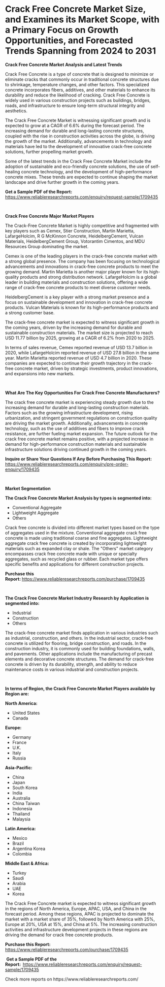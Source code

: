 <p><h1>Crack Free Concrete Market Size, and Examines its Market Scope, with a Primary Focus on Growth Opportunities, and Forecasted Trends Spanning from 2024 to 2031</h1></p><p><strong>Crack Free Concrete Market Analysis and Latest Trends</strong></p>
<p><p>Crack Free Concrete is a type of concrete that is designed to minimize or eliminate cracks that commonly occur in traditional concrete structures due to shrinkage, temperature changes, and other factors. This specialized concrete incorporates fibers, additives, and other materials to enhance its durability and reduce the likelihood of cracking. Crack Free Concrete is widely used in various construction projects such as buildings, bridges, roads, and infrastructure to ensure long-term structural integrity and aesthetics.</p><p>The Crack Free Concrete Market is witnessing significant growth and is expected to grow at a CAGR of 6.6% during the forecast period. The increasing demand for durable and long-lasting concrete structures, coupled with the rise in construction activities across the globe, is driving the growth of the market. Additionally, advancements in technology and materials have led to the development of innovative crack-free concrete solutions, further propelling market growth.</p><p>Some of the latest trends in the Crack Free Concrete Market include the adoption of sustainable and eco-friendly concrete solutions, the use of self-healing concrete technology, and the development of high-performance concrete mixes. These trends are expected to continue shaping the market landscape and drive further growth in the coming years.</p></p>
<p><strong>Get a Sample PDF of the Report:&nbsp;</strong> <a href="https://www.reliableresearchreports.com/enquiry/request-sample/1709435">https://www.reliableresearchreports.com/enquiry/request-sample/1709435</a></p>
<p>&nbsp;</p>
<p><strong>Crack Free Concrete Major Market Players</strong></p>
<p><p>The Crack-Free Concrete Market is highly competitive and fragmented with key players such as Cemex, Stier Construction, Martin Marietta, LafargeHolcim, R G McKinnon Concrete, HeidelbergCement, Vulcan Materials, HeidelbergCement Group, Votorantim Cimentos, and MDU Resources Group dominating the market. </p><p>Cemex is one of the leading players in the crack-free concrete market with a strong global presence. The company has been focusing on technological advancements and innovations in crack-free concrete products to meet the growing demand. Martin Marietta is another major player known for its high-quality products and strong distribution network. LafargeHolcim is a global leader in building materials and construction solutions, offering a wide range of crack-free concrete products to meet diverse customer needs.</p><p>HeidelbergCement is a key player with a strong market presence and a focus on sustainable development and innovation in crack-free concrete products. Vulcan Materials is known for its high-performance products and a strong customer base. </p><p>The crack-free concrete market is expected to witness significant growth in the coming years, driven by the increasing demand for durable and sustainable construction materials. The market size is projected to reach USD 11.77 billion by 2025, growing at a CAGR of 6.2% from 2020 to 2025.</p><p>In terms of sales revenue, Cemex reported revenue of USD 13.7 billion in 2020, while LafargeHolcim reported revenue of USD 27.8 billion in the same year. Martin Marietta reported revenue of USD 4.7 billion in 2020. These companies are expected to continue their growth trajectory in the crack-free concrete market, driven by strategic investments, product innovations, and expansions into new markets.</p></p>
<p>&nbsp;</p>
<p><strong>What Are The Key Opportunities For Crack Free Concrete Manufacturers?</strong></p>
<p><p>The crack free concrete market is experiencing steady growth due to the increasing demand for durable and long-lasting construction materials. Factors such as the growing infrastructure development, rising urbanization, and stringent government regulations on construction quality are driving the market growth. Additionally, advancements in concrete technology, such as the use of additives and fibers to improve crack resistance, are further fueling market expansion. The future outlook for the crack free concrete market remains positive, with a projected increase in demand for high-performance construction materials and sustainable infrastructure solutions driving continued growth in the coming years.</p></p>
<p><strong>Inquire or Share Your Questions If Any Before Purchasing This Report:</strong> <a href="https://www.reliableresearchreports.com/enquiry/pre-order-enquiry/1709435">https://www.reliableresearchreports.com/enquiry/pre-order-enquiry/1709435</a></p>
<p>&nbsp;</p>
<p><strong>Market Segmentation</strong></p>
<p><strong>The Crack Free Concrete Market Analysis by types is segmented into:</strong></p>
<p><ul><li>Conventional Aggregate</li><li>Lightweight Aggregate</li><li>Others</li></ul></p>
<p><p>Crack free concrete is divided into different market types based on the type of aggregates used in the mixture. Conventional aggregate crack free concrete is made using traditional coarse and fine aggregates. Lightweight aggregate crack free concrete is created by incorporating lightweight materials such as expanded clay or shale. The "Others" market category encompasses crack free concrete made with unique or specialty aggregates, such as recycled glass or rubber. Each market type offers specific benefits and applications for different construction projects.</p></p>
<p><strong>Purchase this Report:&nbsp;</strong><a href="https://www.reliableresearchreports.com/purchase/1709435">https://www.reliableresearchreports.com/purchase/1709435</a></p>
<p>&nbsp;</p>
<p><strong>The Crack Free Concrete Market Industry Research by Application is segmented into:</strong></p>
<p><ul><li>Industrial</li><li>Construction</li><li>Others</li></ul></p>
<p><p>The crack-free concrete market finds application in various industries such as industrial, construction, and others. In the industrial sector, crack-free concrete is utilized for flooring, bridge construction, and roads. In the construction industry, it is commonly used for building foundations, walls, and pavements. Other applications include the manufacturing of precast elements and decorative concrete structures. The demand for crack-free concrete is driven by its durability, strength, and ability to reduce maintenance costs in various industrial and construction projects.</p></p>
<p>&nbsp;</p>
<p><strong>In terms of Region, the Crack Free Concrete Market Players available by Region are:</strong></p>
<p>
    <p> <strong> North America: </strong>
        <ul>
            <li>United States</li>
            <li>Canada</li>
        </ul>
        </p> 
    <p> <strong> Europe: </strong>
        <ul>
            <li>Germany</li>
            <li>France</li>
            <li>U.K.</li>
            <li>Italy</li>
            <li>Russia</li>
        </ul>
        </p> 
    <p> <strong> Asia-Pacific: </strong>
        <ul>
            <li>China</li>
            <li>Japan</li>
            <li>South Korea</li>
            <li>India</li>
            <li>Australia</li>
            <li>China Taiwan</li>
            <li>Indonesia</li>
            <li>Thailand</li>
            <li>Malaysia</li>
        </ul>
        </p> 
    <p> <strong> Latin America: </strong>
        <ul>
            <li>Mexico</li>
            <li>Brazil</li>
            <li>Argentina Korea</li>
            <li>Colombia</li>
        </ul>
        </p> 
    <p> <strong> Middle East & Africa: </strong>
        <ul>
            <li>Turkey</li>
            <li>Saudi</li>
            <li>Arabia</li>
            <li>UAE</li>
            <li>Korea</li>
        </ul>
    </p>
    </p>
<p><p>The Crack Free Concrete market is expected to witness significant growth in the regions of North America, Europe, APAC, USA, and China in the forecast period. Among these regions, APAC is projected to dominate the market with a market share of 35%, followed by North America with 25%, Europe at 20%, USA at 15%, and China at 5%. The increasing construction activities and infrastructure development projects in these regions are driving the demand for crack free concrete products.</p></p>
<p><strong>Purchase this Report: </strong><a href="https://www.reliableresearchreports.com/purchase/1709435">https://www.reliableresearchreports.com/purchase/1709435</a></p>
<p>&nbsp;<strong>Get a Sample PDF of the Report:&nbsp;&nbsp;</strong><a href="https://www.reliableresearchreports.com/enquiry/request-sample/1709435">https://www.reliableresearchreports.com/enquiry/request-sample/1709435</a></p>
<p><strong></strong></p>
<p>Check more reports on https://www.reliableresearchreports.com/</p>